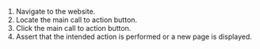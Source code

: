 1. Navigate to the website.
2. Locate the main call to action button.
3. Click the main call to action button.
4. Assert that the intended action is performed or a new page is displayed.